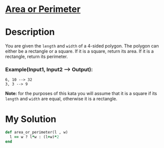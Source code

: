 # [Area or Perimeter](https://www.codewars.com/kata/5ab6538b379d20ad880000ab)

# Description
You are given the `length` and `width` of a 4-sided polygon. The polygon can either be a rectangle or a square.
If it is a square, return its area. If it is a rectangle, return its perimeter.

### Example(Input1, Input2 --> Output):

```
6, 10 --> 32
3, 3 --> 9
```

**Note:** for the purposes of this kata you will assume that it is a square if its <code>length</code> and 
<code>width</code> are equal, otherwise it is a rectangle.

# My Solution

```ruby
def area_or_perimeter(l , w)
  l == w ? l*w : (l+w)*2
end
```
